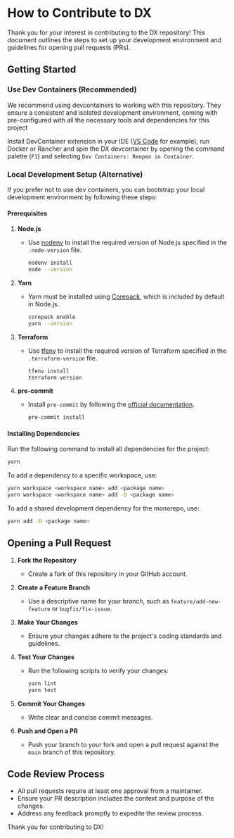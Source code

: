 # How to Contribute to DX

Thank you for your interest in contributing to the DX repository! This document outlines the steps to set up your development environment and guidelines for opening pull requests (PRs).

## Getting Started

### Use Dev Containers (Recommended)

We recommend using devcontainers to working with this repository. They ensure a consistent and isolated development environment, coming with pre-configured with all the necessary tools and dependencies for this project

Install DevContainer extension in your IDE ([VS Code](https://marketplace.visualstudio.com/items?itemName=ms-vscode-remote.remote-containers) for example), run Docker or Rancher and spin the DX devcontainer by opening the command palette (`F1`) and selecting `Dev Containers: Reopen in Container`.

### Local Development Setup (Alternative)

If you prefer not to use dev containers, you can bootstrap your local development environment by following these steps:

#### Prerequisites

1. **Node.js**

   - Use [nodenv](https://github.com/nodenv/nodenv) to install the required version of Node.js specified in the `.node-version` file.
     ```sh
     nodenv install
     node --version
     ```

2. **Yarn**

   - Yarn must be installed using [Corepack](https://yarnpkg.com/getting-started/install), which is included by default in Node.js.
     ```sh
     corepack enable
     yarn --version
     ```

3. **Terraform**

   - Use [tfenv](https://github.com/tfutils/tfenv) to install the required version of Terraform specified in the `.terraform-version` file.
     ```sh
     tfenv install
     terraform version
     ```

4. **pre-commit**
   - Install `pre-commit` by following the [official documentation](https://pre-commit.com/).
     ```sh
     pre-commit install
     ```

#### Installing Dependencies

Run the following command to install all dependencies for the project:

```sh
yarn
```

To add a dependency to a specific workspace, use:

```sh
yarn workspace <workspace name> add <package name>
yarn workspace <workspace name> add -D <package name>
```

To add a shared development dependency for the monorepo, use:

```sh
yarn add -D <package name>
```

## Opening a Pull Request

1. **Fork the Repository**

   - Create a fork of this repository in your GitHub account.

2. **Create a Feature Branch**

   - Use a descriptive name for your branch, such as `feature/add-new-feature` or `bugfix/fix-issue`.

3. **Make Your Changes**

   - Ensure your changes adhere to the project's coding standards and guidelines.

4. **Test Your Changes**

   - Run the following scripts to verify your changes:
     ```sh
     yarn lint
     yarn test
     ```

5. **Commit Your Changes**

   - Write clear and concise commit messages.

6. **Push and Open a PR**
   - Push your branch to your fork and open a pull request against the `main` branch of this repository.

## Code Review Process

- All pull requests require at least one approval from a maintainer.
- Ensure your PR description includes the context and purpose of the changes.
- Address any feedback promptly to expedite the review process.

Thank you for contributing to DX!
